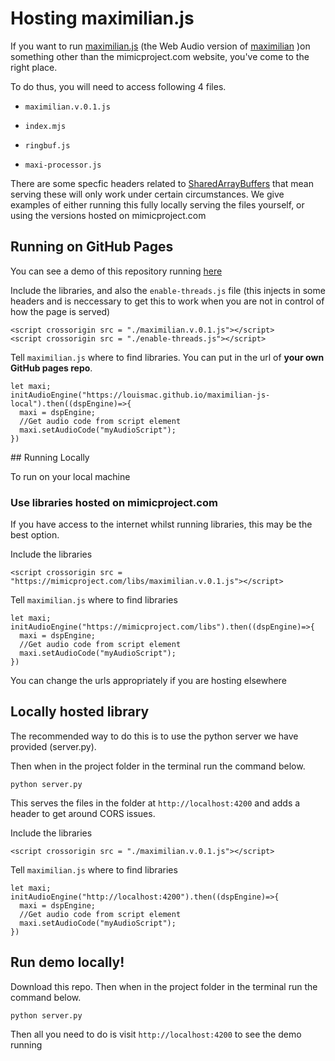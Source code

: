 # Hosting maximilian.js 

If you want to run [maximilian.js](https://mimicproject.com/guides/maximJS) (the Web Audio version of [maximilian](https://github.com/micknoise/Maximilian) )on something other than the mimicproject.com website, you've come to the right place.

To do thus, you will need to access following 4 files.

* ``maximilian.v.0.1.js``

* ``index.mjs``

* ``ringbuf.js``

* ``maxi-processor.js``

There are some specfic headers related to [SharedArrayBuffers](https://developer.mozilla.org/en-US/docs/Web/JavaScript/Reference/Global_Objects/SharedArrayBuffer#security_requirements) that mean serving these will only work under certain circumstances. We give examples of either running this fully locally serving the files yourself, or using the versions hosted on mimicproject.com

## Running on GitHub Pages

You can see a demo of this repository running [here](https://louismac.github.io/maximilian-js-local/)

Include the libraries, and also the ``enable-threads.js`` file (this injects in some headers and is neccessary to get this to work when you are not in control of how the page is served)

```
<script crossorigin src = "./maximilian.v.0.1.js"></script>
<script crossorigin src = "./enable-threads.js"></script>
```

Tell ``maximilian.js`` where to find libraries. You can put in the url of **your own GitHub pages repo**.

```
let maxi;
initAudioEngine("https://louismac.github.io/maximilian-js-local").then((dspEngine)=>{
  maxi = dspEngine;
  //Get audio code from script element
  maxi.setAudioCode("myAudioScript");
})
```

## Running Locally

To run on your local machine 

### Use libraries hosted on mimicproject.com

If you have access to the internet whilst running libraries, this may be the best option.

Include the libraries

``<script crossorigin src = "https://mimicproject.com/libs/maximilian.v.0.1.js"></script>``

Tell ``maximilian.js`` where to find libraries

```
let maxi;
initAudioEngine("https://mimicproject.com/libs").then((dspEngine)=>{
  maxi = dspEngine;
  //Get audio code from script element
  maxi.setAudioCode("myAudioScript");
})
```

You can change the urls appropriately if you are hosting elsewhere

## Locally hosted library

The recommended way to do this is to use the python server we have provided (server.py).

Then when in the project folder in the terminal run the command below.

``python server.py``

This serves the files in the folder at ``http://localhost:4200`` and adds a header to get around CORS issues.

Include the libraries

``<script crossorigin src = "./maximilian.v.0.1.js"></script>``

Tell ``maximilian.js`` where to find libraries

```
let maxi;
initAudioEngine("http://localhost:4200").then((dspEngine)=>{
  maxi = dspEngine;
  //Get audio code from script element
  maxi.setAudioCode("myAudioScript");
})
```

## Run demo locally!

Download this repo. Then when in the project folder in the terminal run the command below.

``python server.py``

Then all you need to do is visit ``http://localhost:4200`` to see the demo running
